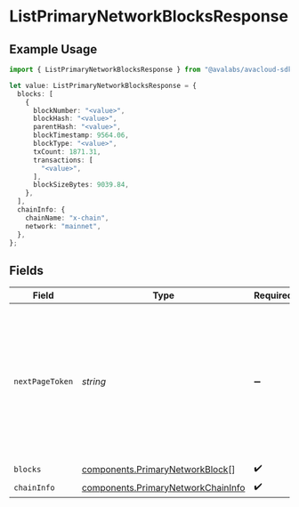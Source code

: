 # ListPrimaryNetworkBlocksResponse

## Example Usage

```typescript
import { ListPrimaryNetworkBlocksResponse } from "@avalabs/avacloud-sdk/models/components";

let value: ListPrimaryNetworkBlocksResponse = {
  blocks: [
    {
      blockNumber: "<value>",
      blockHash: "<value>",
      parentHash: "<value>",
      blockTimestamp: 9564.06,
      blockType: "<value>",
      txCount: 1871.31,
      transactions: [
        "<value>",
      ],
      blockSizeBytes: 9039.84,
    },
  ],
  chainInfo: {
    chainName: "x-chain",
    network: "mainnet",
  },
};
```

## Fields

| Field                                                                                                                                  | Type                                                                                                                                   | Required                                                                                                                               | Description                                                                                                                            |
| -------------------------------------------------------------------------------------------------------------------------------------- | -------------------------------------------------------------------------------------------------------------------------------------- | -------------------------------------------------------------------------------------------------------------------------------------- | -------------------------------------------------------------------------------------------------------------------------------------- |
| `nextPageToken`                                                                                                                        | *string*                                                                                                                               | :heavy_minus_sign:                                                                                                                     | A token, which can be sent as `pageToken` to retrieve the next page. If this field is omitted or empty, there are no subsequent pages. |
| `blocks`                                                                                                                               | [components.PrimaryNetworkBlock](../../models/components/primarynetworkblock.md)[]                                                     | :heavy_check_mark:                                                                                                                     | N/A                                                                                                                                    |
| `chainInfo`                                                                                                                            | [components.PrimaryNetworkChainInfo](../../models/components/primarynetworkchaininfo.md)                                               | :heavy_check_mark:                                                                                                                     | N/A                                                                                                                                    |